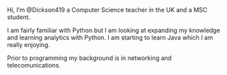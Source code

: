 Hi, I’m @Dickson419 a Computer Science teacher in the UK and a MSC student. 

I am fairly familiar with Python but I am looking at expanding my knowledge and learning analytics with Python. I am starting to learn Java which I am really enjoying. 

Prior to programming my background is in networking and telecomunications.

